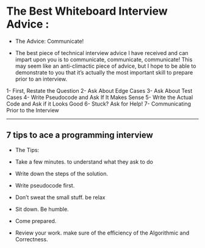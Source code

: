 # The Best Whiteboard Interview Advice :

* The Advice: Communicate!

- The best piece of technical interview advice I have received and can impart upon you is to communicate, communicate, communicate! This may seem like an anti-climactic piece of advice, but I hope to be able to demonstrate to you that it’s actually the most important skill to prepare prior to an interview.

1- First, Restate the Question
2- Ask About Edge Cases
3- Ask About Test Cases
4- Write Pseudocode and Ask If It Makes Sense
5- Write the Actual Code and Ask if it Looks Good
6- Stuck? Ask for Help!
7- Communicating Prior to the Interview

________________________________________________________________


## 7 tips to ace a programming interview

* The Tips:

- Take a few minutes. to understand what they ask to do

- Write down the steps of the solution.

- Write pseudocode first.

- Don’t sweat the small stuff. be relax

- Sit down. Be humble.

- Come prepared.

- Review your work. make sure of the efficiency of the Algorithmic and Correctness.